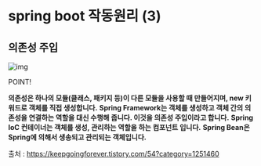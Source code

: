 # spring boot 작동원리 (3)



## 의존성 주입



![img](https://blog.kakaocdn.net/dn/bMoy4S/btrt6udzggS/p74dRSFuNZu2xvHLrn2wk0/img.png)



POINT!

**의존성은 하나의 모듈(클래스, 패키지 등)이 다른 모듈을 사용할 때 만들어지며, new 키워드로 객체를 직접 생성합니다.**
**Spring Framework는 객체를 생성하고 객체 간의 의존성을 연결하는 역할을 대신 수행해 줍니다. 이것을 의존성 주입이라고 합니다.**
**Spring IoC 컨테이너는 객체를 생성, 관리하는 역할을 하는 컴포넌트 입니다.**
**Spring Bean은 Spring에 의해서 생송되고 관리되는 객체입니다.**



출처 : https://keepgoingforever.tistory.com/54?category=1251460